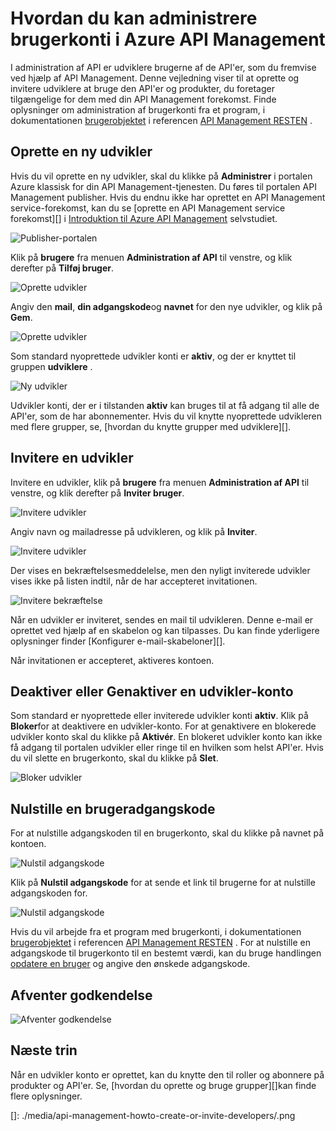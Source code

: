 <properties 
    pageTitle="Hvordan administrere brugerkonti i Azure API Management | Microsoft Azure" 
    description="Få mere at vide om at oprette eller invitere brugere i Azure API Management" 
    services="api-management" 
    documentationCenter="" 
    authors="steved0x" 
    manager="erikre" 
    editor=""/>

<tags 
    ms.service="api-management" 
    ms.workload="mobile" 
    ms.tgt_pltfrm="na" 
    ms.devlang="na" 
    ms.topic="article" 
    ms.date="10/25/2016" 
    ms.author="sdanie"/>

# <a name="how-to-manage-user-accounts-in-azure-api-management"></a>Hvordan du kan administrere brugerkonti i Azure API Management

I administration af API er udviklere brugerne af de API'er, som du fremvise ved hjælp af API Management. Denne vejledning viser til at oprette og invitere udviklere at bruge den API'er og produkter, du foretager tilgængelige for dem med din API Management forekomst. Finde oplysninger om administration af brugerkonti fra et program, i dokumentationen [brugerobjektet](https://msdn.microsoft.com/library/azure/dn776330.aspx) i referencen [API Management RESTEN](https://msdn.microsoft.com/library/azure/dn776326.aspx) .

## <a name="create-developer"> </a>Oprette en ny udvikler

Hvis du vil oprette en ny udvikler, skal du klikke på **Administrer** i portalen Azure klassisk for din API Management-tjenesten. Du føres til portalen API Management publisher. Hvis du endnu ikke har oprettet en API Management service-forekomst, kan du se [oprette en API Management service forekomst][] i [Introduktion til Azure API Management][] selvstudiet.

![Publisher-portalen][api-management-management-console]

Klik på **brugere** fra menuen **Administration af API** til venstre, og klik derefter på **Tilføj bruger**.

![Oprette udvikler][api-management-create-developer]

Angiv den **mail**, **din adgangskode**og **navnet** for den nye udvikler, og klik på **Gem**.

![Oprette udvikler][api-management-add-new-user]

Som standard nyoprettede udvikler konti er **aktiv**, og der er knyttet til gruppen **udviklere** .

![Ny udvikler][api-management-new-developer]

Udvikler konti, der er i tilstanden **aktiv** kan bruges til at få adgang til alle de API'er, som de har abonnementer. Hvis du vil knytte nyoprettede udvikleren med flere grupper, se, [hvordan du knytte grupper med udviklere][].

## <a name="invite-developer"> </a>Invitere en udvikler

Invitere en udvikler, klik på **brugere** fra menuen **Administration af API** til venstre, og klik derefter på **Inviter bruger**.

![Invitere udvikler][api-management-invite-developer]

Angiv navn og mailadresse på udvikleren, og klik på **Inviter**.

![Invitere udvikler][api-management-invite-developer-window]

Der vises en bekræftelsesmeddelelse, men den nyligt inviterede udvikler vises ikke på listen indtil, når de har accepteret invitationen. 

![Invitere bekræftelse][api-management-invite-developer-confirmation]

Når en udvikler er inviteret, sendes en mail til udvikleren. Denne e-mail er oprettet ved hjælp af en skabelon og kan tilpasses. Du kan finde yderligere oplysninger finder [Konfigurer e-mail-skabeloner][].

Når invitationen er accepteret, aktiveres kontoen.

## <a name="block-developer"></a> Deaktiver eller Genaktiver en udvikler-konto

Som standard er nyoprettede eller inviterede udvikler konti **aktiv**. Klik på **Bloker**for at deaktivere en udvikler-konto. For at genaktivere en blokerede udvikler konto skal du klikke på **Aktivér**. En blokeret udvikler konto kan ikke få adgang til portalen udvikler eller ringe til en hvilken som helst API'er. Hvis du vil slette en brugerkonto, skal du klikke på **Slet**.

![Bloker udvikler][api-management-new-developer]

## <a name="reset-a-user-password"></a>Nulstille en brugeradgangskode

For at nulstille adgangskoden til en brugerkonto, skal du klikke på navnet på kontoen.

![Nulstil adgangskode][api-management-view-developer]

Klik på **Nulstil adgangskode** for at sende et link til brugerne for at nulstille adgangskoden for.

![Nulstil adgangskode][api-management-reset-password]

Hvis du vil arbejde fra et program med brugerkonti, i dokumentationen [brugerobjektet](https://msdn.microsoft.com/library/azure/dn776330.aspx) i referencen [API Management RESTEN](https://msdn.microsoft.com/library/azure/dn776326.aspx) . For at nulstille en adgangskode til brugerkonto til en bestemt værdi, kan du bruge handlingen [opdatere en bruger](https://msdn.microsoft.com/library/azure/dn776330.aspx#UpdateUser) og angive den ønskede adgangskode.

## <a name="pending-verification"></a>Afventer godkendelse

![Afventer godkendelse][api-management-pending-verification]

## <a name="next-steps"> </a>Næste trin

Når en udvikler konto er oprettet, kan du knytte den til roller og abonnere på produkter og API'er. Se, [hvordan du oprette og bruge grupper][]kan finde flere oplysninger.


[api-management-management-console]: ./media/api-management-howto-create-or-invite-developers/api-management-management-console.png
[api-management-add-new-user]: ./media/api-management-howto-create-or-invite-developers/api-management-add-new-user.png
[api-management-create-developer]: ./media/api-management-howto-create-or-invite-developers/api-management-create-developer.png
[api-management-invite-developer]: ./media/api-management-howto-create-or-invite-developers/api-management-invite-developer.png
[api-management-new-developer]: ./media/api-management-howto-create-or-invite-developers/api-management-new-developer.png
[api-management-invite-developer-window]: ./media/api-management-howto-create-or-invite-developers/api-management-invite-developer-window.png
[api-management-invite-developer-confirmation]: ./media/api-management-howto-create-or-invite-developers/api-management-invite-developer-confirmation.png
[api-management-pending-verification]: ./media/api-management-howto-create-or-invite-developers/api-management-pending-verification.png
[api-management-view-developer]: ./media/api-management-howto-create-or-invite-developers/api-management-view-developer.png
[api-management-reset-password]: ./media/api-management-howto-create-or-invite-developers/api-management-reset-password.png
[]: ./media/api-management-howto-create-or-invite-developers/.png



[Create a new developer]: #create-developer
[Invite a developer]: #invite-developer
[Deactivate or reactivate a developer account]: #block-developer
[Next steps]: #next-steps
[Sådan oprettes og bruge grupper]: api-management-howto-create-groups.md
[Sådan tilknyttes udviklere grupper]: api-management-howto-create-groups.md#associate-group-developer

[Introduktion til Azure API Management]: api-management-get-started.md
[Oprette en API Management service-forekomst]: api-management-get-started.md#create-service-instance
[Konfigurere e-mail-skabeloner]: api-management-howto-configure-notifications.md#email-templates